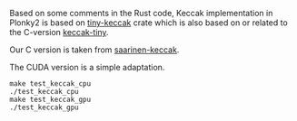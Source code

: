 Based on some comments in the Rust code, Keccak implementation in Plonky2 is based on [tiny-keccak](https://docs.rs/tiny-keccak/latest/tiny_keccak/) crate which is also based on or related to the C-version [keccak-tiny](https://github.com/coruus/keccak-tiny).

Our C version is taken from [saarinen-keccak](https://github.com/coruus/saarinen-keccak/blob/master/readable_keccak/keccak.c).

The CUDA version is a simple adaptation.

```
make test_keccak_cpu
./test_keccak_cpu
make test_keccak_gpu
./test_keccak_gpu
```

